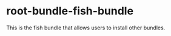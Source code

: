 root-bundle-fish-bundle
=======================

This is the fish bundle that allows users to install other bundles.
